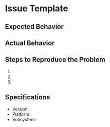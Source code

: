 # Issue Template

## Expected Behavior

## Actual Behavior

## Steps to Reproduce the Problem

1.
2.
3.

## Specifications

- Version:
- Platform:
- Subsystem:
